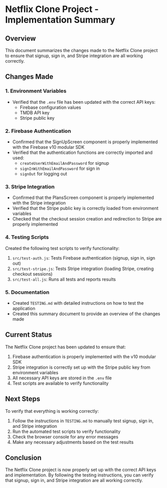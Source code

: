 # Netflix Clone Project - Implementation Summary

## Overview

This document summarizes the changes made to the Netflix Clone project to ensure that signup, sign in, and Stripe integration are all working correctly.

## Changes Made

### 1. Environment Variables

- Verified that the `.env` file has been updated with the correct API keys:
  - Firebase configuration values
  - TMDB API key
  - Stripe public key

### 2. Firebase Authentication

- Confirmed that the SignUpScreen component is properly implemented with the Firebase v10 modular SDK
- Verified that the authentication functions are correctly imported and used:
  - `createUserWithEmailAndPassword` for signup
  - `signInWithEmailAndPassword` for sign in
  - `signOut` for logging out

### 3. Stripe Integration

- Confirmed that the PlansScreen component is properly implemented with the Stripe integration
- Verified that the Stripe public key is correctly loaded from environment variables
- Checked that the checkout session creation and redirection to Stripe are properly implemented

### 4. Testing Scripts

Created the following test scripts to verify functionality:

1. `src/test-auth.js`: Tests Firebase authentication (signup, sign in, sign out)
2. `src/test-stripe.js`: Tests Stripe integration (loading Stripe, creating checkout sessions)
3. `src/test-all.js`: Runs all tests and reports results

### 5. Documentation

- Created `TESTING.md` with detailed instructions on how to test the application
- Created this summary document to provide an overview of the changes made

## Current Status

The Netflix Clone project has been updated to ensure that:

1. Firebase authentication is properly implemented with the v10 modular SDK
2. Stripe integration is correctly set up with the Stripe public key from environment variables
3. All necessary API keys are stored in the `.env` file
4. Test scripts are available to verify functionality

## Next Steps

To verify that everything is working correctly:

1. Follow the instructions in `TESTING.md` to manually test signup, sign in, and Stripe integration
2. Run the automated test scripts to verify functionality
3. Check the browser console for any error messages
4. Make any necessary adjustments based on the test results

## Conclusion

The Netflix Clone project is now properly set up with the correct API keys and implementation. By following the testing instructions, you can verify that signup, sign in, and Stripe integration are all working correctly.